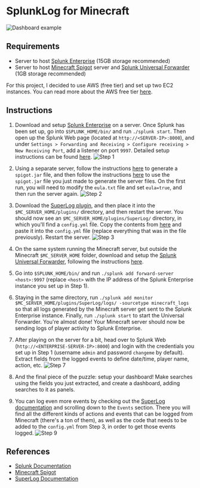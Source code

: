 # SplunkLog for Minecraft

![Dashboard example](https://i.imgur.com/PmH1U2V.png)

## Requirements

- Server to host [Splunk Enterprise](https://www.splunk.com/en_us/download/splunk-enterprise.html) (15GB storage recommended)
- Server to host [Minecraft Spigot](https://www.spigotmc.org/) server and [Splunk Universal Forwarder](https://www.splunk.com/en_us/download/universal-forwarder.html) (1GB storage recommended)

For this project, I decided to use AWS (free tier) and set up two EC2 instances. You can read more about the AWS free tier [here](https://aws.amazon.com/free/).

## Instructions

1. Download and setup [Splunk Enterprise](https://www.splunk.com/en_us/download/splunk-enterprise.html) on a server. Once Splunk has been set up, go into `$SPLUNK_HOME/bin/` and run `./splunk start`. Then open up the Splunk Web page (located at `http://<SERVER-IP>:8000`), and under `Settings > Forwarding and Receiving > Configure receiving > New Receiving Port`, add a listener on port `9997`. Detailed setup instructions can be found [here](https://docs.splunk.com/Documentation/MSExchange/4.0.1/DeployMSX/InstallaSplunkIndexer).
![Step 1](https://docs.splunk.com/images/5/52/Exch_31_setupfwdrecv.png)

2. Using a separate server, follow the instructions [here](https://www.spigotmc.org/wiki/buildtools/) to generate a `spigot.jar` file, and then follow the instructions [here](https://www.spigotmc.org/wiki/spigot-installation/) to use the `spigot.jar` file you just made to generate the server files. On the first run, you will need to modify the `eula.txt` file and set `eula=true`, and then run the server again. 
![Step 2](https://i.imgur.com/bVoSzVT.png)

3. Download the [SuperLog plugin](https://www.spigotmc.org/resources/superlog-async-1-7-1-15.65399/), and then place it into the `$MC_SERVER_HOME/plugins/` directory, and then restart the server. You should now see an `$MC_SERVER_HOME/plugins/SuperLog/` directory, in which you'll find a `config.yml` file. Copy the contents from [here](https://raw.githubusercontent.com/sidward35/SplunkLog/master/src/main/resources/config.yml) and paste it into the `config.yml` file (replace everything that was in the file previously). Restart the server.
![Step 3](https://i.imgur.com/ujtOtEw.png)

4. On the same system running the Minecraft server, but outside the Minecraft `$MC_SERVER_HOME` folder, download and setup the [Splunk Universal Forwarder](https://www.splunk.com/en_us/download/universal-forwarder.html), following the instructions [here](https://docs.splunk.com/Documentation/Forwarder/latest/Forwarder/HowtoforwarddatatoSplunkEnterprise).

5. Go into `$SPLUNK_HOME/bin/` and run `./splunk add forward-server <host>:9997` (replace `<host>` with the IP address of the Splunk Enterprise instance you set up in Step 1).

6. Staying in the same directory, run `./splunk add monitor $MC_SERVER_HOME/plugins/SuperLog/logs/ -sourcetype minecraft_logs` so that all logs generated by the Minecraft server get sent to the Splunk Enterprise instance. Finally, run `./splunk start` to start the Universal Forwarder. You're almost done! Your Minecraft server should now be sending logs of player activity to Splunk Enterprise.

7. After playing on the server for a bit, head over to Splunk Web (`http://<ENTERPRISE-SERVER-IP>:8000`) and login with the credentials you set up in Step 1 (username `admin` and password `changeme` by default). Extract fields from the logged events to define date/time, player name, action, etc.
![Step 7](https://i.imgur.com/gR6SWK6.png)

8. And the final piece of the puzzle: setup your dashboard! Make searches using the fields you just extracted, and create a dashboard, adding searches to it as panels.

9. You can log even more events by checking out the [SuperLog documentation](http://superlog.andross.fr/#doc) and scrolling down to the `Events` section. There you will find all the different kinds of actions and events that can be logged from Minecraft (there's a ton of them), as well as the code that needs to be added to the `config.yml` from Step 3, in order to get those events logged.
![Step 9](https://i.imgur.com/yZ0hGAe.png)

## References

- [Splunk Documentation](https://docs.splunk.com/Documentation)
- [Minecraft Spigot](https://www.spigotmc.org/)
- [SuperLog Documentation](http://superlog.andross.fr/#doc)
